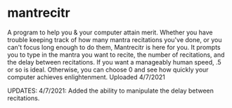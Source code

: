 # mantrecitr
A program to help you &amp; your computer attain merit.
Whether you have trouble keeping track of how many mantra recitations you've done, or you can't focus long enough to do them, Mantrecitr is here for you.
It prompts you to type in the mantra you want to recite, the number of recitations, and the delay between recitations. If you want a manageably human speed, .5 or so is ideal. Otherwise, you can choose 0 and see how quickly your computer achieves enlightenment.
Uploaded 4/7/2021

UPDATES:
4/7/2021: Added the ability to manipulate the delay between recitations.
